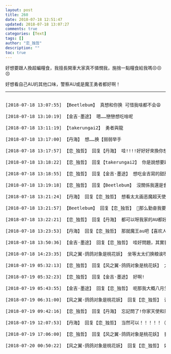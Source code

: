 ```yaml
---
layout: post
title: 260
date: 2018-07-18 12:51:47
updated: 2018-07-18 13:07:27
comments: true
categories: [Text]
tags: []
author: "恋_独哲"
description: ""
toc: true
---
```


<p dir="ltr"  >好想要跟人換超蝙糧食，我擅長開車大家真不憐憫我，施捨一點糧食給我嗎😣😣😣</p> 
<p dir="ltr"  >好想看自己AU的其他口味，警察AU或是魔王勇者都好啊！</p>

---

<pre>

[2018-07-18 13:07:55] 【Beetlebum】 真想和你换 可惜我啥都不会😩

[2018-07-18 13:10:19] 【金吉·墨途】 嗯……戀戀想吃啥呢

[2018-07-18 13:11:19] 【takerungai2】 勇者與龍

[2018-07-18 13:17:00] 【丹海】 想……换【弱弱举手

[2018-07-18 13:17:57] 【恋_独哲】 回复【丹海】 哇!!!!好好好來換你想要啥!!!!

[2018-07-18 13:18:22] 【恋_独哲】 回复【takerungai2】 你是說想要跟我換勇者與龍的圖嗎?

[2018-07-18 13:18:55] 【恋_独哲】 回复【金吉·墨途】 想吃金吉寫的甜甜的魔王一家!!!!!!!那你想要什麼?!

[2018-07-18 13:19:18] 【恋_独哲】 回复【Beetlebum】 沒關係我還是會日更圖的XD你可以繼續吃糧食

[2018-07-18 13:21:24] 【丹海】 回复【恋_独哲】 想看太太画恶魔超天使蝙（厚颜无耻拿出自己的au）_(:зゝ∠)_太太想要什么au呢

[2018-07-18 13:21:57] 【Beetlebum】 回复【恋_独哲】 🙈那么勤奋我要感动哭了 不过还是注意晚上早点休息

[2018-07-18 13:22:21] 【恋_独哲】 回复【丹海】 都可以呀我家的AU都好!警察也好!魔王也好!

[2018-07-18 13:23:53] 【丹海】 回复【恋_独哲】 那就魔王au吧【喜欢人外

[2018-07-18 13:50:36] 【金吉·墨途】 回复【恋_独哲】 哇好問題，其實我也不知道耶……不然來一個有阿福有四隻小鳥的魔王全家福？

[2018-07-18 14:23:35] 【风之翼-鸽鸽对象是桃花妖】 坐等太太们换粮诶嘿嘿【举起我的破碗【泥奏凯

[2018-07-19 05:32:13] 【恋_独哲】 回复【风之翼-鸽鸽对象是桃花妖】 太太不也來換一波嗎!促進圈內糧食經濟發展

[2018-07-19 05:32:23] 【恋_独哲】 回复【金吉·墨途】 好啊!

[2018-07-19 05:43:55] 【金吉·墨途】 回复【恋_独哲】 呃那我大概八月生糧(挖坑填坑ing

[2018-07-19 06:31:00] 【风之翼-鸽鸽对象是桃花妖】 回复【恋_独哲】 诶？！可以吗！！恋太想看啥直接点梗就可以嗷٩(•̤̀ᵕ•̤́๑)ᵒᵏ

[2018-07-19 09:42:16] 【恋_独哲】 回复【丹海】 忘記問了!你家天使和惡魔是可以開車的嗎!?(怕他們還沒有到那一步(?

[2018-07-19 12:07:53] 【丹海】 回复【恋_独哲】 当然可以！！！！！（兴奋）

[2018-07-19 17:06:00] 【恋_独哲】 回复【风之翼-鸽鸽对象是桃花妖】 我家的AU都行!!!小警察!!!!!!

[2018-07-20 00:50:22] 【风之翼-鸽鸽对象是桃花妖】 回复【恋_独哲】 好的太太！没问题太太！！

</pre>